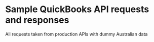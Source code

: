 # Sample QuickBooks API requests and responses 

All requests taken from production APIs with dummy Australian data 